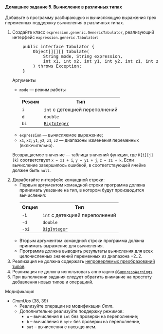 <h4 id="java-tabulator">Домашнее задание 5. Вычисление в различных типах</h4>
<p>
        Добавьте в программу разбирающую и вычисляющую выражения 
        трех переменных поддержку вычисления в различных типах.
    </p>
<ol><li><p>
                Создайте класс <code>expression.generic.GenericTabulator</code>,
                реализующий интерфейс <code>expression.generic.Tabulator</code>:
            </p><pre>    public interface Tabulator {
        Object[][][] tabulate(
            String mode, String expression, 
            int x1, int x2, int y1, int y2, int z1, int z2
        ) throws Exception;
    }
</pre><p>Аргументы</p><ul><li><code>mode</code> — режим работы
                    <table><tbody><tr><th>Режим</th><th>Тип</th></tr><tr><td><code>i</code></td><td><code>int</code> с детекцией переполнений</td></tr><tr><td><code>d</code></td><td><code>double</code></td></tr><tr><td><code>bi</code></td><td><code><a href="https://docs.oracle.com/en/java/javase/17/docs/api/java.base/java/math/BigInteger.html">BigInteger</a></code></td></tr></tbody></table></li><li><code>expression</code> — вычисляемое выражение;
                </li><li><code>x1</code>, <code>x2</code>;
                    <code>y1</code>, <code>y2</code>;
                    <code>z1</code>, <code>z2</code> —
                    диапазоны изменения переменных (включительно).
                </li></ul><p>
                Возвращаемое значение — таблица значений функции, где
                <code>R[i][j][k]</code> соответствует 
                <code>x = x1 + i</code>, <code>y = y1 + j</code>, <code>z = z1 + k</code>.
                Если вычисление завершилось ошибкой, в соответствующей ячейке
                должен быть <code>null</code>.
            </p></li><li>
            Доработайте интерфейс командной строки:
            <ul><li>
                    Первым аргументом командной строки программа должна принимать указание
                    на тип, в котором будут производится вычисления:
                    <table><tbody><tr><th>Опция</th><th>Тип</th></tr><tr><td><code>-i</code></td><td><code>int</code> с детекцией переполнений</td></tr><tr><td><code>-d</code></td><td><code>double</code></td></tr><tr><td><code>-bi</code></td><td><code><a href="https://docs.oracle.com/en/java/javase/17/docs/api/java.base/java/math/BigInteger.html">BigInteger</a></code></td></tr></tbody></table></li><li>
                    Вторым аргументом командной строки программа должна принимать
                    выражение для вычисления.
                </li><li>
                    Программа должна выводить результаты вычисления для
                    всех целочисленных значений переменных из диапазона −2..2.
                </li></ul></li><li>
            Реализация не должна содержать
            <a href="https://docs.oracle.com/javase/specs/jls/se17/html/jls-5.html#jls-5.1.9">непроверяемых преобразований типов</a>.
        </li><li>
            Реализация не должна использовать аннотацию
            <code><a href="https://docs.oracle.com/javase/specs/jls/se17/html/jls-9.html#jls-9.6.4.5">@SuppressWarnings</a></code>.
        </li><li>
            При выполнении задания следует обратить внимание на простоту добавления новых типов и операциий.
        </li></ol>

Модификация
 * *CmmUbs* (38, 39)
    * Реализуйте операции из модификации *Cmm*.
    * Дополнительно реализуйте поддержку режимов:
        * `u` – вычисления в `int` без проверки на переполнение;
        * `b` – вычисления в `byte` без проверки на переполнение,
        * `sat` – вычисления с насыщением.


